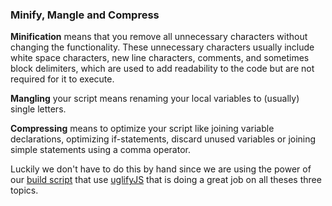### Minify, Mangle and Compress

**Minification** means that you remove all unnecessary characters without changing the functionality. These unnecessary characters usually include white space characters, new line characters, comments, and sometimes block delimiters, which are used to add readability to the code but are not required for it to execute.

**Mangling** your script means renaming your local variables to (usually) single letters.

**Compressing** means to optimize your script like joining variable declarations, optimizing if-statements, discard unused variables or joining simple statements using a comma operator.

Luckily we don't have to do this by hand since we are using the power of our [build script](./Development/Frontend_Development/Setting_up_your_project/Setup_Build_System) that use [uglifyJS](http://lisperator.net/uglifyjs/) that is doing a great job on all theses three topics.
